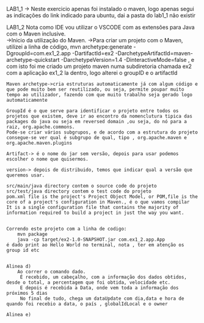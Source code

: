 
LAB1_1
	-> Neste exercicio apenas foi instalado o maven, logo apenas segui as indicações do link indicado para ubuntu, dai a pasta do lab1_1 não existir

LAB1_2
	Nota como IDE vou utilizar o VSCODE com as extensões para Java com o Maven inclusive.	
	->Inicio da utilização do Maven.
	->Para criar um projeto com o Maven, utilizei a linha de código,
	mvn archetype:generate -DgroupId=com.ex1_2.app -DartifactId=ex2 -DarchetypeArtifactId=maven-archetype-quickstart -DarchetypeVersion=1.4 -DinteractiveMode=false 
	, e com isto foi me criado um projeto maven numa subdiretoria chamada ex2 com a aplicação ex1_2 la dentro, logo alterei o groupID e o artifactId
	
	Maven archetype->cria estruturas automaticamente já com algum código e que pode muito bem ser reutilizado, ou seja, permite poupar muito tempo ao utilizador, fazendo com que muito trabalho seja gerado logo automaticamente

	GroupId é o que serve para identificar o projeto entre todos os projetos que existem, deve ir ao encontro da nomenclutura tipica das packages do java ou seja em reversed domain ,ou seja, do nó para a raiz, org.apache.commons.
	Pode-se criar vários subgrupos, e de acordo com a estrutura do projeto consegue-se ver qual é subgrupo de qual, tipo , org.apache.maven e  org.apache.maven.plugins

	Artifact-> é o nome do jar sem versão, depois para usar podemos escolher o nome que quisermos.
	
	version-> depois de distribuido, temos que indicar qual a versão que queremos usar.
	
	src/main/java directory contem o source code do projeto 
	src/test/java directory contem o test code do projeto
	pom.xml file is the project's Project Object Model, or POM,file is the core of a project's configuration in Maven., é o que vamos compilar
	It is a single configuration file that contains the majority of information required to build a project in just the way you want.

	
	Correndo este projeto com a linha de codigo:
		mvn package
		java -cp target/ex2-1.0-SNAPSHOT.jar com.ex1_2.app.App
	é dado print ao Hello World no terminal, nota , ter em atenção os group id etc

	
	Alinea d)	
		Ao correr o comando dado.
	     É recebido, um cabeçalho, com a informação dos dados obtidos, desde o total, a percentagem que foi obtida, velocidade etc.
	     E depois é recebida a Data, onde vem toda a informação dos próximos 5 dias  
	     No final de tudo, chega um dataUpdate com dia,data e hora de quando foi recebio a data, o país , globalIdLocal e o owner

	Alinea e)
		
	
	

